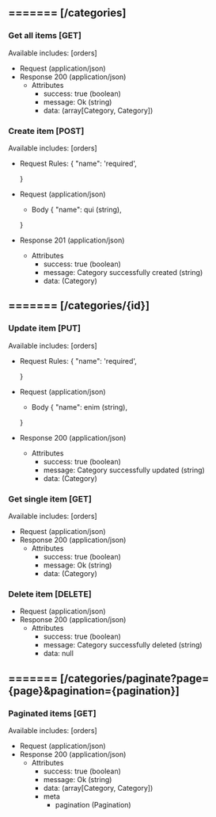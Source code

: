 ## ======= [/categories]

### Get all items [GET]
Available includes: [orders]
+ Request (application/json)
    <!-- include(request/header.md) -->
+ Response 200 (application/json)
    + Attributes         
        + success: true (boolean)
        + message: Ok (string)
        + data: (array[Category, Category])

<!-- include(response/401.md) -->
<!-- include(response/500.md) -->
### Create item [POST]
Available includes: [orders]
+ Request Rules:
    {
        "name": 'required',

    }
+ Request (application/json)
    <!-- include(request/header.md) -->
    + Body
    {
            "name": qui (string),

    }
+ Response 201 (application/json)
    + Attributes         
        + success: true (boolean)
        + message: Category successfully created (string)
        + data: (Category)

<!-- include(response/401.md) -->
<!-- include(response/422.md) -->
<!-- include(response/500.md) -->

## ======= [/categories/{id}]
### Update item [PUT]
Available includes: [orders]
<!-- include(parameters/id.md) -->
+ Request Rules:
    {
        "name": 'required',

    }
+ Request (application/json)
    <!-- include(request/header.md) -->
    + Body
    {
            "name": enim (string),

    }
+ Response 200 (application/json)
    + Attributes         
        + success: true (boolean)
        + message: Category successfully updated (string)
        + data: (Category)

<!-- include(response/401.md) -->
<!-- include(response/404.md) -->
<!-- include(response/422.md) -->
<!-- include(response/500.md) -->
### Get single item [GET]
Available includes: [orders]
<!-- include(parameters/id.md) -->
+ Request (application/json)
    <!-- include(request/header.md) -->
+ Response 200 (application/json)
    + Attributes         
        + success: true (boolean)
        + message: Ok (string)
        + data: (Category)

<!-- include(response/401.md) -->
<!-- include(response/404.md) -->
<!-- include(response/500.md) -->
### Delete item [DELETE]
<!-- include(parameters/id.md) -->
+ Request (application/json)
    <!-- include(request/header.md) -->    
+ Response 200 (application/json)
    + Attributes         
        + success: true (boolean)
        + message: Category successfully deleted (string)
        + data: null

<!-- include(response/401.md) -->
<!-- include(response/404.md) -->
<!-- include(response/500.md) -->

## ======= [/categories/paginate?page={page}&pagination={pagination}]
### Paginated items [GET]
Available includes: [orders]
<!-- include(parameters/pagination.md) -->
+ Request (application/json)
    <!-- include(request/header.md) -->
+ Response 200 (application/json)
    + Attributes         
        + success: true (boolean)
        + message: Ok (string)
        + data: (array[Category, Category])
        + meta
            + pagination (Pagination)

<!-- include(response/401.md) -->
<!-- include(response/500.md) -->



